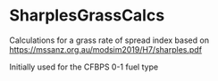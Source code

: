 # SharplesGrassCalcs

Calculations for a grass rate of spread index based on https://mssanz.org.au/modsim2019/H7/sharples.pdf

Initially used for the CFBPS 0-1 fuel type
